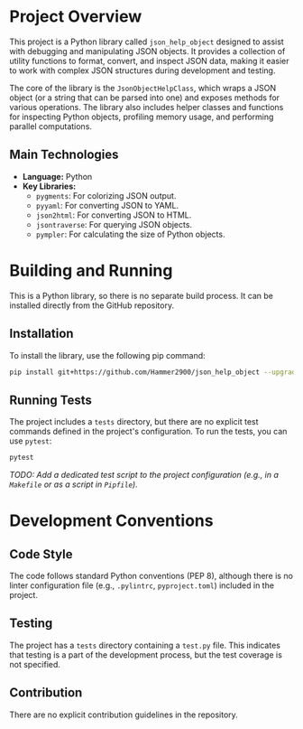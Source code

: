 # Project Overview

This project is a Python library called `json_help_object` designed to assist with debugging and manipulating JSON objects. It provides a collection of utility functions to format, convert, and inspect JSON data, making it easier to work with complex JSON structures during development and testing.

The core of the library is the `JsonObjectHelpClass`, which wraps a JSON object (or a string that can be parsed into one) and exposes methods for various operations. The library also includes helper classes and functions for inspecting Python objects, profiling memory usage, and performing parallel computations.

## Main Technologies

*   **Language:** Python
*   **Key Libraries:**
    *   `pygments`: For colorizing JSON output.
    *   `pyyaml`: For converting JSON to YAML.
    *   `json2html`: For converting JSON to HTML.
    *   `jsontraverse`: For querying JSON objects.
    *   `pympler`: For calculating the size of Python objects.

# Building and Running

This is a Python library, so there is no separate build process. It can be installed directly from the GitHub repository.

## Installation

To install the library, use the following pip command:

```bash
pip install git+https://github.com/Hammer2900/json_help_object --upgrade
```

## Running Tests

The project includes a `tests` directory, but there are no explicit test commands defined in the project's configuration. To run the tests, you can use `pytest`:

```bash
pytest
```

*TODO: Add a dedicated test script to the project configuration (e.g., in a `Makefile` or as a script in `Pipfile`).*

# Development Conventions

## Code Style

The code follows standard Python conventions (PEP 8), although there is no linter configuration file (e.g., `.pylintrc`, `pyproject.toml`) included in the project.

## Testing

The project has a `tests` directory containing a `test.py` file. This indicates that testing is a part of the development process, but the test coverage is not specified.

## Contribution

There are no explicit contribution guidelines in the repository.
